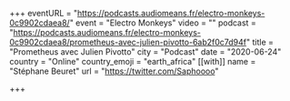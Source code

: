 +++
eventURL = "https://podcasts.audiomeans.fr/electro-monkeys-0c9902cdaea8/"
event = "Electro Monkeys"
video = ""
podcast = "https://podcasts.audiomeans.fr/electro-monkeys-0c9902cdaea8/prometheus-avec-julien-pivotto-6ab2f0c7d94f"
title = "Prometheus avec Julien Pivotto"
city = "Podcast"
date = "2020-06-24"
country = "Online"
country_emoji = "earth_africa"
[[with]]
name = "Stéphane Beuret"
url = "https://twitter.com/Saphoooo"

+++

